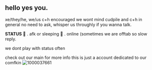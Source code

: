 ## hello yes you.

xe/they/he, we/us
c+h encouraged we wont mind cudpile and c+h in general no need to ask, whisper us throughly if you wanna talk.

**STATUS**
🌙 . afk or sleeping
🚫 . online (sometimes we are offtab so slow reply.

we dont play with status often

check out our main for more info this is just a account dedicated to our comfkin
![1000037661](https://github.com/user-attachments/assets/d18a1ccc-5420-4d77-b429-c8c3f66bb1b3)
